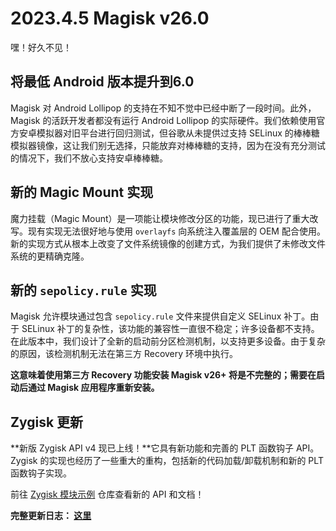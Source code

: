 # 2023.4.5 Magisk v26.0

嘿！好久不见！

## 将最低 Android 版本提升到6.0

Magisk 对 Android Lollipop 的支持在不知不觉中已经中断了一段时间。此外，Magisk 的活跃开发者都没有运行 Android Lollipop 的实际硬件。我们依赖使用官方安卓模拟器对旧平台进行回归测试，但谷歌从未提供过支持 SELinux 的棒棒糖模拟器镜像，这让我们别无选择，只能放弃对棒棒糖的支持，因为在没有充分测试的情况下，我们不放心支持安卓棒棒糖。

## 新的 Magic Mount 实现

魔力挂载（Magic Mount）是一项能让模块修改分区的功能，现已进行了重大改写。现有实现无法很好地与使用 `overlayfs` 向系统注入覆盖层的 OEM 配合使用。新的实现方式从根本上改变了文件系统镜像的创建方式，为我们提供了未修改文件系统的更精确克隆。

## 新的 `sepolicy.rule` 实现

Magisk 允许模块通过包含 `sepolicy.rule` 文件来提供自定义 SELinux 补丁。由于 SELinux 补丁的复杂性，该功能的兼容性一直很不稳定；许多设备都不支持。在此版本中，我们设计了全新的启动前分区检测机制，以支持更多设备。由于复杂的原因，该检测机制无法在第三方 Recovery 环境中执行。

**这意味着使用第三方 Recovery 功能安装 Magisk v26+ 将是不完整的；需要在启动后通过 Magisk 应用程序重新安装。**

## Zygisk 更新

**新版 Zygisk API v4 现已上线！**它具有新功能和完善的 PLT 函数钩子 API。Zygisk 的实现也经历了一些重大的重构，包括新的代码加载/卸载机制和新的 PLT 函数钩子实现。

前往 [Zygisk 模块示例](https://github.com/topjohnwu/zygisk-module-sample) 仓库查看新的 API 和文档！

**完整更新日志： [这里](/changes.html)**
